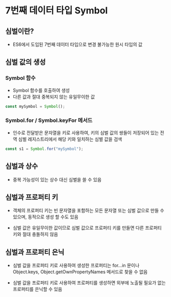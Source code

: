 # 7번째 데이터 타입 Symbol

## 심벌이란?

- ES6에서 도입된 7번째 데이터 타입으로 변경 불가능한 원시 타입의 값

## 심벌 값의 생성

### Symbol 함수

- Symbol 함수를 호출하여 생성
- 다른 값과 절대 중복되지 않는 유일무이한 값

```js
const mySymbol = Symbol();
```

### Symbol.for / Symbol.keyFor 메서드

- 인수로 전달받은 문자열을 키로 사용하여, 키의 심벌 값의 쌍들이 저장되어 있는 전역 심벌 레지스트리에서 해당 키와 일치하는 심벌 값을 검색

```js
const s1 = Symbol.for("mySymbol");
```

## 심벌과 상수

- 중복 가능성이 있는 상수 대신 심벌을 쓸 수 있음

## 심벌과 프로퍼티 키

- 객체의 프로퍼티 키는 빈 문자열을 포함하는 모든 문자열 또는 심벌 값으로 만들 수 있으며,
  동적으로 생성 할 수도 있음

- 심벌 값은 유일무이한 값이므로 심벌 값으로 프로퍼티 키를 만들면 다른 프로퍼티 키와 절대 충돌하지 않음

## 심벌과 프로퍼티 은닉

- 심벌 값을 프로퍼티 키로 사용하여 생성한 프로퍼티는 for...in 문이나 Object.keys, Object.getOwnPropertyNames 메서드로 찾을 수 없음

- 심벌 값을 프로퍼티 키로 사용하여 프로퍼티를 생성하면 외부에 노출될 필요가 없는 프로퍼티를 은닉할 수 있음
